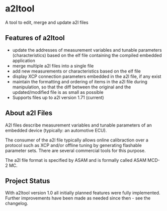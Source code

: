 # a2ltool

A tool to edit, merge and update a2l files

## Features of a2ltool

- update the addresses of measurement variables and tunable parameters (characteristics) based on the elf file containing the compiled embedded application
- merge multiple a2l files into a single file
- add new measurements or characteristics based on the elf file
- display XCP connection parameters embedded in the a2l file, if any exist
- maintain the formatting and ordering of items in the a2l file during manipulation, so that the diff between the original and the updated/modified file is as small as possible
- Supports files up to a2l version 1.71 (current)

## About a2l Files

A2l files describe measurement variables and tunable parameters of an embedded device (typically: an automotive ECU).

The consumer of the a2l file typically allows online calibraction over a protocol such as XCP and/or offline tuning by generating flashable parameter sets. There are several commercial tools for this purpose.

The a2l file format is specified by ASAM and is formally called ASAM MCD-2 MC.

## Project Status

With a2ltool version 1.0 all initially planned features were fully implemented.
Further improvements have been made as needed since then - see the changelog.
